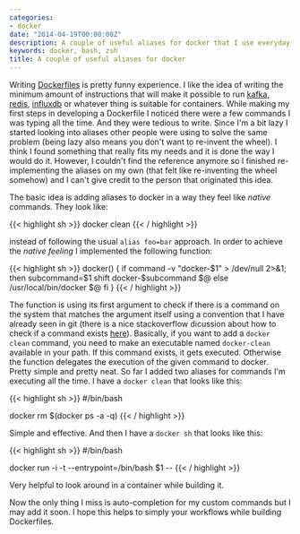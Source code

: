 ```yaml
---
categories:
- docker
date: "2014-04-19T00:00:00Z"
description: A couple of useful aliases for docker that I use everyday
keywords: docker, bash, zsh
title: A couple of useful aliases for docker
---
```


Writing [Dockerfiles](http://docs.docker.io/reference/builder/) is pretty
funny experience. I like the idea of writing the minimum amount of
instructions that will make it possible to run
[kafka](http://wurstmeister.github.io/kafka-docker/),
[redis](http://docs.docker.io/examples/running_redis_service/),
[influxdb](https://index.docker.io/u/lucapette/influxdb/) or whatever thing is
suitable for containers. While making my first steps in developing a
Dockerfile I noticed there were a few commands I was typing all the time. And
they were tedious to write. Since I'm a bit lazy I started looking into
aliases other people were using to solve the same problem (being lazy also
means you don't want to re-invent the wheel). I think I found something that
really fits my needs and it is done the way I would do it.  However,  I
couldn't find the reference anymore so I finished re-implementing the aliases
on my own (that felt like re-inventing the wheel somehow) and I can't give
credit to the person that originated this idea.

The basic idea is adding aliases to docker in a way they feel like *native*
commands. They look like:

{{< highlight sh >}}
docker clean
{{< / highlight >}}

instead of following the usual `alias foo=bar` approach. In order to achieve
the *native feeling* I implemented the following function:

{{< highlight sh >}}
docker() {
  if command -v "docker-$1" > /dev/null 2>&1; then
    subcommand=$1
    shift
    docker-$subcommand $@
  else
    /usr/local/bin/docker $@
  fi
}
{{< / highlight >}}

The function is using its first argument to check if there is a command on the
system that matches the argument itself using a convention that I have already
seen in git (there is a nice stackoverflow dicussion about how to check if a
command exists
[here](http://stackoverflow.com/questions/592620/how-to-check-if-a-program-exists-from-a-bash-script)).
Basically, if you want to add a `docker clean` command, you need to make an
executable named `docker-clean` available in your path. If this command
exists, it gets executed. Otherwise the function delegates the execution of
the given command to docker. Pretty simple and pretty neat.  So far I added
two aliases for commands I'm executing all the time. I have a `docker clean`
that looks like this:

{{< highlight sh >}}
#/bin/bash

docker rm $(docker ps -a -q)
{{< / highlight >}}

Simple and effective. And then I have a `docker sh` that looks like this:

{{< highlight sh >}}
#/bin/bash

docker run -i -t --entrypoint=/bin/bash $1 --
{{< / highlight >}}

Very helpful to look around in a container while building it.

Now the only thing I miss is auto-completion for my custom commands but I may
add it soon. I hope this helps to simply your workflows while building
Dockerfiles.
